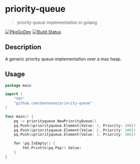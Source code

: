 # priority-queue
> priority queue implementation in golang

[![PkgGoDev](https://pkg.go.dev/badge/github.com/dannoane/priority-queue)](https://pkg.go.dev/github.com/dannoane/priority-queue)
[![Build Status](https://travis-ci.org/dannoane/priority-queue.svg?branch=master)](https://travis-ci.org/dannoane/priority-queue)

## Description
A generic priority queue implementation over a max heap.

## Usage

```go
package main

import (
    "fmt"
    "github.com/dannoane/priority-queue"
)

func main() {
    pq := priorityqueue.NewPriorityQueue()
    pq.Push(&priorityqueue.Element{Value: 1, Priority: 200})
    pq.Push(&priorityqueue.Element{Value: 2, Priority: 100})
    pq.Push(&priorityqueue.Element{Value: 3, Priority: 300})

    for !pq.IsEmpty() {
        fmt.Println(pq.Pop().Value)
    }
}
```
